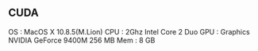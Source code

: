 ## CUDA
OS  : MacOS X 10.8.5(M.Lion)
CPU : 2Ghz Intel Core 2 Duo
GPU : Graphics  NVIDIA GeForce 9400M 256 MB
Mem : 8 GB



